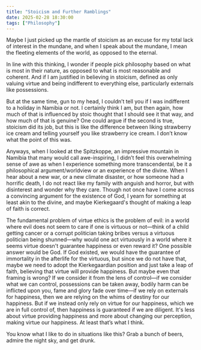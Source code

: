 ```yaml
---
title: "Stoicism and Further Ramblings"
date: 2025-02-28 18:30:00
tags: ["Philosophy"]
---
```


Maybe I just picked up the mantle of stoicism as an excuse for my total lack of interest in the mundane, and when I speak about the mundane, I mean the fleeting elements of the world, as opposed to the eternal.  

In line with this thinking, I wonder if people pick philosophy based on what is most in their nature, as opposed to what is most reasonable and coherent. And if I am justified in believing in stoicism, defined as only valuing virtue and being indifferent to everything else, particularly externals like possessions.  

But at the same time, gun to my head, I couldn’t tell you if I was indifferent to a holiday in Namibia or not. I certainly think I am, but then again, how much of that is influenced by stoic thought that I should see it that way, and how much of that is genuine? One could argue if the second is true, stoicism did its job, but this is like the difference between liking strawberry ice cream and telling yourself you like strawberry ice cream. I don’t know what the point of this was.  

Anyways, when I looked at the Spitzkoppe, an impressive mountain in Namibia that many would call awe-inspiring, I didn’t feel this overwhelming sense of awe as when I experience something more transcendental, be it a philosophical argument/worldview or an experience of the divine. When I hear about a new war, or a new climate disaster, or how someone had a horrific death, I do not react like my family with anguish and horror, but with disinterest and wonder why they care. Though not once have I come across a convincing argument for the existence of God, I yearn for something at least akin to the divine, and maybe Kierkegaard's thought of making a leap of faith is correct.  

The fundamental problem of virtue ethics is the problem of evil: in a world where evil does not seem to care if one is virtuous or not—think of a child getting cancer or a corrupt politician taking bribes versus a virtuous politician being shunned—why would one act virtuously in a world where it seems virtue doesn't guarantee happiness or even reward it? One possible answer would be God. If God existed, we would have the guarantee of immortality in the afterlife for the virtuous, but since we do not have that, maybe we need to adopt the Kierkegaardian position and just take a leap of faith, believing that virtue will provide happiness. But maybe even that framing is wrong? If we consider it from the lens of control—if we consider what we can control, possessions can be taken away, bodily harm can be inflicted upon you, fame and glory fade over time—if we rely on externals for happiness, then we are relying on the whims of destiny for our happiness. But if we instead only rely on virtue for our happiness, which we are in full control of, then happiness is guaranteed if we are diligent. It's less about virtue providing happiness and more about changing our perception, making virtue our happiness. At least that’s what I think.  

You know what I like to do in situations like this? Grab a bunch of beers, admire the night sky, and get drunk.  

